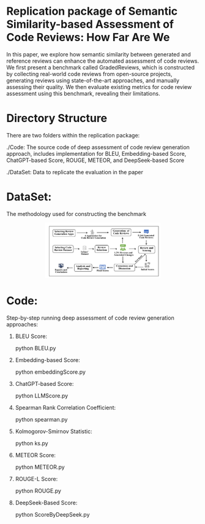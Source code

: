 # Replication package of Semantic Similarity-based Assessment of Code Reviews: How Far Are We

In this paper, we explore how semantic similarity between generated and reference reviews can enhance the automated assessment of code reviews. We first present a benchmark called GradedReviews, which is constructed by collecting real-world code reviews from open-source projects, generating reviews using state-of-the-art approaches, and manually assessing their quality. We then evaluate existing metrics for code review assessment using this benchmark, revealing their limitations.

# Directory Structure
There are two folders within the replication package:

./Code: The source code of deep assessment of code review generation approach, includes implementation for BLEU, Embedding-based Score, ChatGPT-based Score, ROUGE, METEOR, and DeepSeek-based Score 

./DataSet: Data to replicate the evaluation in the paper

# DataSet:
The methodology used for constructing the benchmark
<p align = "center">    
<img  src="./dataset.png" width=60% />
</p>


# Code: 
Step-by-step running deep assessment of code review generation approaches:
1. BLEU Score:
   
    python BLEU.py

2. Embedding-based Score:
   
    python embeddingScore.py

3. ChatGPT-based Score:
   
    python LLMScore.py

4. Spearman Rank Correlation Coefficient:

    python spearman.py

5. Kolmogorov-Smirnov Statistic:

    python ks.py

6. METEOR Score:

    python METEOR.py

7. ROUGE-L Score:

    python ROUGE.py

8. DeepSeek-Based Score:

    python ScoreByDeepSeek.py

